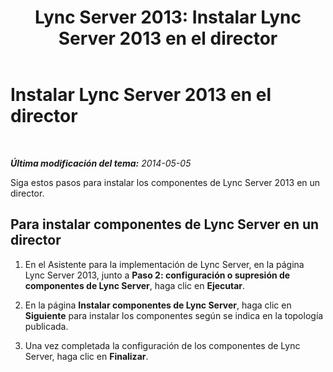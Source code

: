 ﻿---
title: 'Lync Server 2013: Instalar Lync Server 2013 en el director'
TOCTitle: Instalar Lync Server 2013 en el director
ms:assetid: 0e42803d-4160-4824-a107-a7086a75c534
ms:mtpsurl: https://technet.microsoft.com/es-es/library/Gg398183(v=OCS.15)
ms:contentKeyID: 48274436
ms.date: 01/07/2017
mtps_version: v=OCS.15
ms.translationtype: HT
---

# Instalar Lync Server 2013 en el director

 

_**Última modificación del tema:** 2014-05-05_

Siga estos pasos para instalar los componentes de Lync Server 2013 en un director.

## Para instalar componentes de Lync Server en un director

1.  En el Asistente para la implementación de Lync Server, en la página Lync Server 2013, junto a **Paso 2: configuración o supresión de componentes de Lync Server**, haga clic en **Ejecutar**.

2.  En la página **Instalar componentes de Lync Server**, haga clic en **Siguiente** para instalar los componentes según se indica en la topología publicada.

3.  Una vez completada la configuración de los componentes de Lync Server, haga clic en **Finalizar**.

